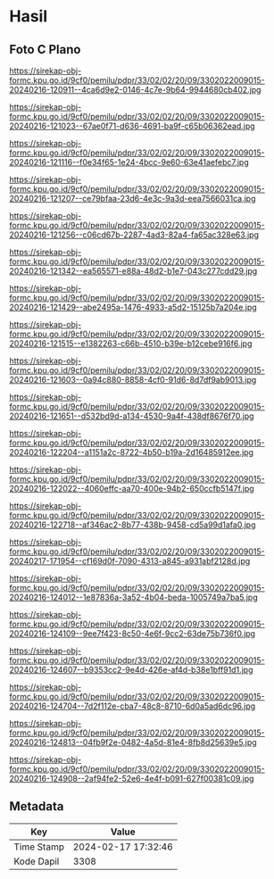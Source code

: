 # Hasil

## Foto C Plano

https://sirekap-obj-formc.kpu.go.id/9cf0/pemilu/pdpr/33/02/02/20/09/3302022009015-20240216-120911--4ca6d9e2-0146-4c7e-9b64-9944680cb402.jpg

https://sirekap-obj-formc.kpu.go.id/9cf0/pemilu/pdpr/33/02/02/20/09/3302022009015-20240216-121023--67ae0f71-d636-4691-ba9f-c65b06362ead.jpg

https://sirekap-obj-formc.kpu.go.id/9cf0/pemilu/pdpr/33/02/02/20/09/3302022009015-20240216-121116--f0e34f65-1e24-4bcc-9e60-63e41aefebc7.jpg

https://sirekap-obj-formc.kpu.go.id/9cf0/pemilu/pdpr/33/02/02/20/09/3302022009015-20240216-121207--ce79bfaa-23d6-4e3c-9a3d-eea7566031ca.jpg

https://sirekap-obj-formc.kpu.go.id/9cf0/pemilu/pdpr/33/02/02/20/09/3302022009015-20240216-121256--c06cd67b-2287-4ad3-82a4-fa65ac328e63.jpg

https://sirekap-obj-formc.kpu.go.id/9cf0/pemilu/pdpr/33/02/02/20/09/3302022009015-20240216-121342--ea565571-e88a-48d2-b1e7-043c277cdd29.jpg

https://sirekap-obj-formc.kpu.go.id/9cf0/pemilu/pdpr/33/02/02/20/09/3302022009015-20240216-121429--abe2495a-1476-4933-a5d2-15125b7a204e.jpg

https://sirekap-obj-formc.kpu.go.id/9cf0/pemilu/pdpr/33/02/02/20/09/3302022009015-20240216-121515--e1382263-c66b-4510-b39e-b12cebe916f6.jpg

https://sirekap-obj-formc.kpu.go.id/9cf0/pemilu/pdpr/33/02/02/20/09/3302022009015-20240216-121603--0a94c880-8858-4cf0-91d6-8d7df9ab9013.jpg

https://sirekap-obj-formc.kpu.go.id/9cf0/pemilu/pdpr/33/02/02/20/09/3302022009015-20240216-121651--d532bd9d-a134-4530-9a4f-438df8676f70.jpg

https://sirekap-obj-formc.kpu.go.id/9cf0/pemilu/pdpr/33/02/02/20/09/3302022009015-20240216-122204--a1151a2c-8722-4b50-b19a-2d16485912ee.jpg

https://sirekap-obj-formc.kpu.go.id/9cf0/pemilu/pdpr/33/02/02/20/09/3302022009015-20240216-122022--4060effc-aa70-400e-94b2-650ccfb5147f.jpg

https://sirekap-obj-formc.kpu.go.id/9cf0/pemilu/pdpr/33/02/02/20/09/3302022009015-20240216-122718--af346ac2-8b77-438b-9458-cd5a99d1afa0.jpg

https://sirekap-obj-formc.kpu.go.id/9cf0/pemilu/pdpr/33/02/02/20/09/3302022009015-20240217-171954--cf169d0f-7090-4313-a845-a931abf2128d.jpg

https://sirekap-obj-formc.kpu.go.id/9cf0/pemilu/pdpr/33/02/02/20/09/3302022009015-20240216-124012--1e87836a-3a52-4b04-beda-1005749a7ba5.jpg

https://sirekap-obj-formc.kpu.go.id/9cf0/pemilu/pdpr/33/02/02/20/09/3302022009015-20240216-124109--9ee7f423-8c50-4e6f-9cc2-63de75b736f0.jpg

https://sirekap-obj-formc.kpu.go.id/9cf0/pemilu/pdpr/33/02/02/20/09/3302022009015-20240216-124607--b9353cc2-9e4d-426e-af4d-b38e1bff91d1.jpg

https://sirekap-obj-formc.kpu.go.id/9cf0/pemilu/pdpr/33/02/02/20/09/3302022009015-20240216-124704--7d2f112e-cba7-48c8-8710-6d0a5ad6dc96.jpg

https://sirekap-obj-formc.kpu.go.id/9cf0/pemilu/pdpr/33/02/02/20/09/3302022009015-20240216-124813--04fb9f2e-0482-4a5d-81e4-8fb8d25639e5.jpg

https://sirekap-obj-formc.kpu.go.id/9cf0/pemilu/pdpr/33/02/02/20/09/3302022009015-20240216-124908--2af94fe2-52e6-4e4f-b091-627f00381c09.jpg


## Metadata

| Key        | Value               |
| ---------- | ------------------- |
| Time Stamp | 2024-02-17 17:32:46 |
| Kode Dapil | 3308                |



